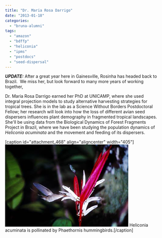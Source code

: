 ```yaml
---
title: "Dr. Maria Rosa Darrigo"
date: "2013-01-18"
categories: 
  - "bruna-alumni"
tags: 
  - "amazon"
  - "bdffp"
  - "heliconia"
  - "ipms"
  - "postdocs"
  - "seed-dispersal"
---
```


**_UPDATE:_** After a great year here in Gainesville, Rosinha has headed back to Brazil.  We miss her, but look forward to many more years of working together,

Dr. Maria Rosa Darrigo earned her PhD at UNICAMP, where she used integral projection models to study alternative harvesting strategies for tropical trees. She is in the lab as a Science Without Borders Postdoctoral Fellow; her research will look into how the loss of different avian seed dispersers influences plant demography in fragmented tropical landscapes. She'll be using data from the Biological Dynamics of Forest Fragments Project in Brazil, where we have been studying the population dynamics of _Heliconia acuminata_ and the movement and feeding of its dispersers.

\[caption id="attachment\_468" align="aligncenter" width="405"\][![Heliconia acuminata is pollinated by Phaethornis hummingbirds.](images/hummer-low-copy.jpg)](http://brunalab.org/2013/01/18/maria-rosa-darrigo/hummer-low-copy/) Heliconia acuminata is pollinated by Phaethornis hummingbirds.\[/caption\]
